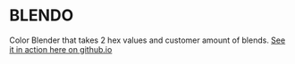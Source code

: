 # BLENDO
Color Blender that takes 2 hex values and customer amount of blends.
[See it in action here on github.io](https://sfritsen.github.io/blendo/)
